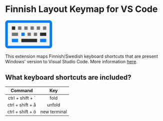 # Finnish Layout Keymap for VS Code

<img src="https://github.com/akirataguchi115/vscode-finnish-keybindings/blob/main/icon.png?raw=true" alt="logo" width="150">

This extension maps Finnish/Swedish keyboard shortcuts that are present Windows' version to Visual Studio Code. More information [here](https://github.com/microsoft/vscode/issues/143442).

## What keyboard shortcuts are included?

| Command | Key |
| :---------: | :---------: |
| ctrl + shift + ` | fold
| ctrl + shift + å | unfold
| ctrl + shift + ö | new terminal
